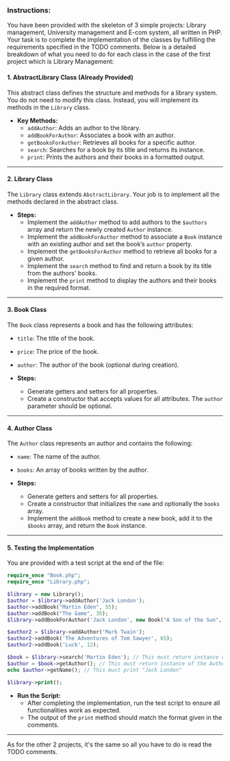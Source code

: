 ### Instructions:

You have been provided with the skeleton of 3 simple projects:  Library management, University management and E-com system, all written in PHP. Your task is to complete the implementation of the classes by fulfilling the requirements specified in the TODO comments. Below is a detailed breakdown of what you need to do for each class in the case of the first project which is Library Management:

#### 1. AbstractLibrary Class (Already Provided)
This abstract class defines the structure and methods for a library system. You do not need to modify this class. Instead, you will implement its methods in the `Library` class.

- **Key Methods:**
  - `addAuthor`: Adds an author to the library.
  - `addBookForAuthor`: Associates a book with an author.
  - `getBooksForAuthor`: Retrieves all books for a specific author.
  - `search`: Searches for a book by its title and returns its instance.
  - `print`: Prints the authors and their books in a formatted output.

---

#### 2. Library Class
The `Library` class extends `AbstractLibrary`. Your job is to implement all the methods declared in the abstract class.

- **Steps:**
  - Implement the `addAuthor` method to add authors to the `$authors` array and return the newly created `Author` instance.
  - Implement the `addBookForAuthor` method to associate a `Book` instance with an existing author and set the book’s `author` property.
  - Implement the `getBooksForAuthor` method to retrieve all books for a given author.
  - Implement the `search` method to find and return a book by its title from the authors' books.
  - Implement the `print` method to display the authors and their books in the required format.

---

#### 3. Book Class
The `Book` class represents a book and has the following attributes:
- `title`: The title of the book.
- `price`: The price of the book.
- `author`: The author of the book (optional during creation).

- **Steps:**
  - Generate getters and setters for all properties.
  - Create a constructor that accepts values for all attributes. The `author` parameter should be optional.

---

#### 4. Author Class
The `Author` class represents an author and contains the following:
- `name`: The name of the author.
- `books`: An array of books written by the author.

- **Steps:**
  - Generate getters and setters for all properties.
  - Create a constructor that initializes the `name` and optionally the `books` array.
  - Implement the `addBook` method to create a new book, add it to the `$books` array, and return the `Book` instance.

---

#### 5. Testing the Implementation
You are provided with a test script at the end of the file:

```php
require_once "Book.php";
require_once "Library.php";

$library = new Library();
$author = $library->addAuthor('Jack London');
$author->addBook("Martin Eden", 55);
$author->addBook("The Game", 35);
$library->addBookForAuthor('Jack London', new Book("A Son of the Sun", 25));

$author2 = $library->addAuthor('Mark Twain');
$author2->addBook('The Adventures of Tom Sawyer', 65);
$author2->addBook('Luck', 12);

$book = $library->search('Martin Eden'); // This must return instance of the book
$author = $book->getAuthor(); // This must return instance of the Author class
echo $author->getName(); // This must print "Jack London"

$library->print();
```

- **Run the Script:**
  - After completing the implementation, run the test script to ensure all functionalities work as expected.
  - The output of the `print` method should match the format given in the comments.

---


As for the other 2 projects, it's the same so all you have to do is read the TODO comments.
